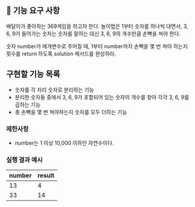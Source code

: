 ## 🚀 기능 요구 사항

배달이가 좋아하는 369게임을 하고자 한다. 놀이법은 1부터 숫자를 하나씩 대면서, 3, 6, 9가 들어가는 숫자는 숫자를 말하는 대신 3, 6, 9의 개수만큼 손뼉을 쳐야 한다.

숫자 number가 매개변수로 주어질 때, 1부터 number까지 손뼉을 몇 번 쳐야 하는지 횟수를 return 하도록 solution 메서드를 완성하라.

## 구현할 기능 목록

- 숫자를 각 자리 숫자로 분리하는 기능
- 분리한 숫자들 중에서 3, 6, 9가 포함되어 있는 숫자의 개수를 찾아 각각 3, 6, 9를 곱하는 기능
- 총 손뼉을 몇 번 쳐야하는지 숫자를 모두 더하는 기능

### 제한사항

- number는 1 이상 10,000 이하인 자연수이다.

### 실행 결과 예시

| number | result |
| ------ | ------ |
| 13     | 4      |
| 33     | 14     |
